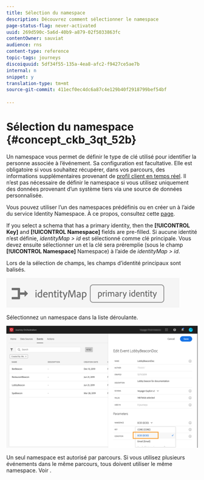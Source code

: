 ```yaml
---
title: Sélection du namespace
description: Découvrez comment sélectionner le namespace
page-status-flag: never-activated
uuid: 269d590c-5a6d-40b9-a879-02f5033863fc
contentOwner: sauviat
audience: rns
content-type: reference
topic-tags: journeys
discoiquuid: 5df34f55-135a-4ea8-afc2-f9427ce5ae7b
internal: n
snippet: y
translation-type: tm+mt
source-git-commit: 411ecf0ec4dc6a87c4e129b40f2918799bef54bf

---
```



# Sélection du namespace {#concept_ckb_3qt_52b}

Un namespace vous permet de définir le type de clé utilisé pour identifier la personne associée à l’événement. Sa configuration est facultative. Elle est obligatoire si vous souhaitez récupérer, dans vos parcours, des informations supplémentaires provenant de [profil client en temps réel](https://www.adobe.io/apis/cloudplatform/dataservices/profile-identity-segmentation/profile-identity-segmentation-services.html#!api-specification/markdown/narrative/technical_overview/unified_profile_architectural_overview/unified_profile_architectural_overview.md). Il n’est pas nécessaire de définir le namespace si vous utilisez uniquement des données provenant d’un système tiers via une source de données personnalisée.

Vous pouvez utiliser l’un des namespaces prédéfinis ou en créer un à l’aide du service Identity Namespace. À ce propos, consultez cette [page](https://www.adobe.io/apis/cloudplatform/dataservices/profile-identity-segmentation/profile-identity-segmentation-services.html#!api-specification/markdown/narrative/technical_overview/identity_namespace_overview/identity_namespace_overview.md).

If you select a schema that has a primary identity, then the **[!UICONTROL Key]** and **[!UICONTROL Namespace]** fields are pre-filled. Si aucune identité n’est définie, _identityMap > id_ est sélectionné comme clé principale. Vous devez ensuite sélectionner un et la clé sera préremplie (sous le champ **[!UICONTROL Namespace]** Namespace) à l’aide de _identityMap > id_.

Lors de la sélection de champs, les champs d’identité principaux sont balisés.

![](../assets/primary-identity.png)


Sélectionnez un namespace dans la liste déroulante.

![](../assets/journey17.png)

Un seul namespace est autorisé par parcours. Si vous utilisez plusieurs événements dans le même parcours, tous doivent utiliser le même namespace. Voir [](../building-journeys/journey.md).
